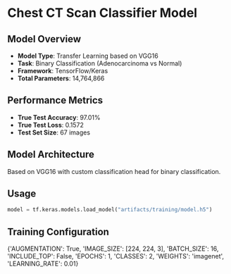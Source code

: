 
# Chest CT Scan Classifier Model

## Model Overview
- **Model Type**: Transfer Learning based on VGG16
- **Task**: Binary Classification (Adenocarcinoma vs Normal)
- **Framework**: TensorFlow/Keras
- **Total Parameters**: 14,764,866

## Performance Metrics
- **True Test Accuracy**: 97.01%
- **True Test Loss**: 0.1572
- **Test Set Size**: 67 images

## Model Architecture
Based on VGG16 with custom classification head for binary classification.

## Usage
```python
model = tf.keras.models.load_model("artifacts/training/model.h5")
```

## Training Configuration
{'AUGMENTATION': True, 'IMAGE_SIZE': [224, 224, 3], 'BATCH_SIZE': 16, 'INCLUDE_TOP': False, 'EPOCHS': 1, 'CLASSES': 2, 'WEIGHTS': 'imagenet', 'LEARNING_RATE': 0.01}
